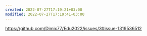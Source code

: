 ```yaml
---
created: 2022-07-27T17:19:21+03:00
modified: 2022-07-27T17:19:41+03:00
---
```


https://github.com/Dimix77/Edu2022/issues/3#issue-1319536512
